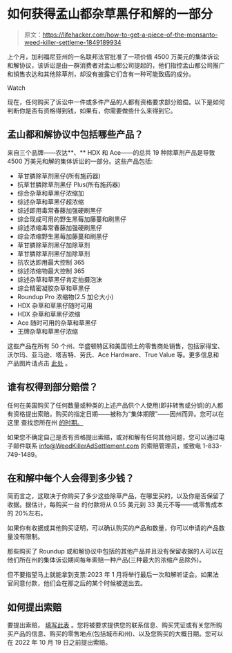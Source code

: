 # 如何获得孟山都杂草黑仔和解的一部分

> 原文：<https://lifehacker.com/how-to-get-a-piece-of-the-monsanto-weed-killer-settleme-1849189934>

上个月，加利福尼亚州的一名联邦法官批准了一项价值 4500 万美元的集体诉讼和解协议，该诉讼是由一群消费者对孟山都公司提起的，他们指控孟山都公司推广和销售农达和其他除草剂，却没有披露它们含有一种可能致癌的成分。

Watch

现在，任何购买了诉讼中一件或多件产品的人都有资格要求部分赔偿。以下是如何判断你是否有资格得到钱，如果有，你需要做些什么来得到它。

## 孟山都和解协议中包括哪些产品？

来自三个品牌——农达**、** HDX 和 Ace——的总共 19 种除草剂产品是导致 4500 万美元和解的集体诉讼的一部分。这些产品包括:

*   草甘膦除草剂黑仔(所有施药器)
*   抗草甘膦除草剂黑仔 Plus(所有施药器)
*   综合杂草和草黑仔浓缩加
*   综述杂草和草黑仔超浓缩
*   综述即用毒常春藤加强硬刷黑仔
*   综合现成可用的野生黑莓加藤蔓和刷黑仔
*   综述浓缩毒常春藤加强硬刷黑仔
*   综合浓缩野生黑莓加藤蔓和刷黑仔
*   草甘膦除草剂黑仔加除草剂
*   草甘膦除草剂黑仔加除草剂
*   抗农达即用最大控制 365
*   综述浓缩物最大控制 365
*   综述杂草和草黑仔肯定拍摄泡沫
*   综合精密凝胶杂草和草黑仔
*   Roundup Pro 浓缩物(2.5 加仑大小)
*   HDX 杂草和草黑仔随时可用
*   HDX 杂草和草黑仔浓缩
*   Ace 随时可用的杂草和草黑仔
*   王牌杂草和草黑仔浓缩

这些产品在所有 50 个州、华盛顿特区和美国领土的零售商处销售，包括家得宝、沃尔玛、亚马逊、塔吉特、劳氏、Ace Hardware、True Value 等。更多信息和产品图片请点击 [此处](https://www.weedkilleradsettlement.com/eligible-products/) 。

## 谁有权得到部分赔偿？

任何在美国购买了任何数量或种类的上述产品供个人使用(即非转售或分销)的人都有资格提出索赔。购买的指定日期——被称为“集体期限”——因州而异。您可以在这里 查找您所在州 [的时期。](https://www.weedkilleradsettlement.com/wp-content/uploads/2022/06/Appendix-3-Class-Periods.pdf)

如果您不确定自己是否有资格提出索赔，或对和解有任何其他问题，您可以通过电子邮件联系 info@WeedKillerAdSettlement.com 的索赔管理员，或致电 1-833-749-1489。

## 在和解中每个人会得到多少钱？

简而言之，这取决于你购买了多少这些除草产品，在哪里买的，以及你是否保留了收据。据估计，每购买一台 的付款将从 0.55 美元到 33 美元不等——或零售成本的 20%左右。

如果你有收据或其他购买证明，可以确认购买的产品和数量，你可以申请的产品数量没有限制。

那些购买了 Roundup 或和解协议中包括的其他产品并且没有保留收据的人可以在他们所在州的集体诉讼期间每年索赔一种产品(三种最大的浓缩产品除外)。

但不要指望马上就能拿到支票:2023 年 1 月将举行最后一次和解听证会。如果法官同意付款，他们会在那之后的某个时候被送出去。

## 如何提出索赔

要提出索赔， [填写此表](https://weedkilleradclaims.pnclassaction.com/Claim/ClaimantInformation) 。您将被要求提供您的联系信息、购买凭证或有关您所购买产品的信息、购买的零售地点(包括城市和州)、以及您购买的大概日期。您可以在 2022 年 10 月 19 日之前提出索赔。
